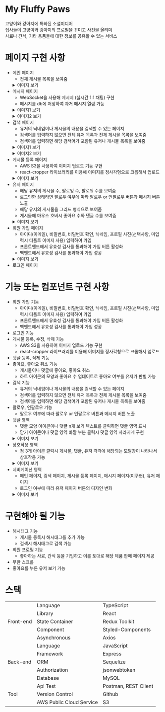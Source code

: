 # My Fluffy Paws
고양이와 강아지에 특화된 소셜미디어  
집사들이 고양이와 강아지의 프로필을 꾸미고 사진을 올리며  
사료나 간식, 기타 용품들에 대한 정보를 공유할 수 있는 서비스  
  
# 페이지 구현 사항
- 메인 페이지
  - 전체 게시물 목록을 보여줌
  <details>
    <summary>이미지 보기</summary>
    <left>
      <img
      src="https://jiho-image-storage.s3.ap-northeast-2.amazonaws.com/resume/main.png"
      />
    </left>
  </details>
- 메시지 페이지
  - WebSocket을 사용해 메시지 (실시간 1:1 채팅) 구현
  - 메시지를 db에 저장하여 과거 메시지 열람 가능
  <details>
    <summary>이미지1 보기</summary>
    <left>
      <img
      src="https://jiho-image-storage.s3.ap-northeast-2.amazonaws.com/resume/chat1.png"
      />
    </left>
    </details>
  <details>
    <summary>이미지2 보기</summary>
    <left>
      <img
      src="https://jiho-image-storage.s3.ap-northeast-2.amazonaws.com/resume/chat2.png"
      />
    </left>
    </details>
- 검색 페이지
  - 유저의 닉네임이나 게시물의 내용을 검색할 수 있는 페이지
  - 검색어를 입력하지 않으면 전체 유저 목록과 전체 게시물 목록을 보여줌
  - 검색어를 입력하면 해당 검색어가 포함된 유저나 게시물 목록을 보여줌
  <details>
    <summary>이미지1 보기</summary>
    <left>
      <img
      src="https://jiho-image-storage.s3.ap-northeast-2.amazonaws.com/resume/search1.png"
      />
    </left>
    </details>
  <details>
    <summary>이미지2 보기</summary>
    <left>
      <img
      src="https://jiho-image-storage.s3.ap-northeast-2.amazonaws.com/resume/search2.png"
      />
    </left>
    </details>
- 게시물 등록 페이지
  - AWS S3을 사용하여 이미지 업로드 기능 구현
  - react-cropper 라이브러리를 이용해 이미지를 정사각형으로 크롭해서 업로드
  <details>
    <summary>이미지 보기</summary>
    <left>
      <img
      src="https://jiho-image-storage.s3.ap-northeast-2.amazonaws.com/resume/crop.png"
      />
    </left>
    </details>
- 유저 페이지
  - 해당 유저의 게시물 수, 팔로잉 수, 팔로워 수를 보여줌
  - 로그인한 상태라면 팔로우 여부에 따라 팔로우 or 언팔로우 버튼과 메시지 버튼 노출
  - 해당 유저의 게시물을 그리드 형식으로 보여줌
  - 게시물에 마우스 호버시 좋아요 수와 댓글 수를 보여줌
  <details>
    <summary>이미지 보기</summary>
    <left>
      <img
      src="https://jiho-image-storage.s3.ap-northeast-2.amazonaws.com/resume/user.png"
      />
    </left>
    </details>
- 회원 가입 페이지
  - 아이디(이메일), 비밀번호, 비밀번호 확인, 닉네임, 프로필 사진(선택사항, 미입력시 디폴트 이미지 사용) 입력하여 가입
  - 프론트엔드에서 유효성 검사를 통과해야 가입 버튼 활성화
  - 백엔드에서 유효성 검사를 통과해야 가입 성공
  <details>
    <summary>이미지 보기</summary>
    <left>
      <img
      src="https://jiho-image-storage.s3.ap-northeast-2.amazonaws.com/resume/register.png"
      />
    </left>
    </details>
- 로그인 페이지

# 기능 또는 컴포넌트 구현 사항
- 회원 가입 기능
  - 아이디(이메일), 비밀번호, 비밀번호 확인, 닉네임, 프로필 사진(선택사항, 미입력시 디폴트 이미지 사용) 입력하여 가입
  - 프론트엔드에서 유효성 검사를 통과해야 가입 버튼 활성화
  - 백엔드에서 유효성 검사를 통과해야 가입 성공
- 로그인 기능
- 게시물 등록, 수정, 삭제 기능
  - AWS S3을 사용하여 이미지 업로드 기능 구현
  - react-cropper 라이브러리를 이용해 이미지를 정사각형으로 크롭해서 업로드
- 댓글 등록, 삭제 기능
- 좋아요, 좋아요 취소 기능
  - 게시물이나 댓글에 좋아요, 좋아요 취소
  - 하트 아이콘의 모양과 좋아요 수 업데이트로 좋아요 여부를 유저가 판별 가능
- 검색 기능
  - 유저의 닉네임이나 게시물의 내용을 검색할 수 있는 페이지
  - 검색어를 입력하지 않으면 전체 유저 목록과 전체 게시물 목록을 보여줌
  - 검색어를 입력하면 해당 검색어가 포함된 유저나 게시물 목록을 보여줌
- 팔로우, 언팔로우 기능
  - 팔로우 여부에 따라 팔로우 or 언팔로우 버튼과 메시지 버튼 노출
- 댓글 영역
  - 댓글 모양 아이콘이나 댓글 n개 보기 텍스트를 클릭하면 댓글 영역 표시
  - 닫기 아이콘이나 댓글 영역 바깥 부분 클릭시 댓글 영역 사라지게 구현
  <details>
    <summary>이미지 보기</summary>
    <left>
      <img
      src="https://jiho-image-storage.s3.ap-northeast-2.amazonaws.com/resume/comment.png"
      />
    </left>
    </details>
- 상호작용 영역
  - 점 3개 아이콘 클릭시 게시물, 댓글, 유저 각각에 해당되는 모달창이 나타나서 상호작용 가능
  <details>
    <summary>이미지 보기</summary>
    <left>
      <img
      src="https://jiho-image-storage.s3.ap-northeast-2.amazonaws.com/resume/modal.png"
      />
    </left>
    </details>
- 네비게이션 영역
  - 메인 페이지, 검색 페이지, 게시물 등록 페이지, 메시지 페이지(미구현), 유저 페이지
  - 로그인 여부에 따라 유저 페이지 버튼의 디자인 변화
  <details>
    <summary>이미지 보기</summary>
    <left>
      <img
      src="https://jiho-image-storage.s3.ap-northeast-2.amazonaws.com/resume/navigation.png"
      />
    </left>
    </details>

# 구현해야 될 기능
- 해시태그 기능
  - 게시물 등록시 해시태그를 추가 가능
  - 검색시 해시태그로 검색 가능
- 회원 프로필 기능
  - 좋아하는 사료, 간식 등을 기입하고 이를 토대로 해당 제품 판매 페이지 제공
- 무한 스크롤
- 좋아요를 누른 유저 보기 기능
    
# 스택
<table>
  <tr>
    <td rowspan="6">Front-end</td>
  </tr>
  <tr>
    <td>Language</td>
    <td>TypeScript</td>
  </tr>
  <tr>
    <td>Library</td>
    <td>React</td>
  </tr>
  <tr>
    <td>State Container</td>
    <td>Redux Toolkit</td>
  </tr>
  <tr>
    <td>Component</td>
    <td>Styled-Components</td>
  </tr>
  <tr>
    <td>Asynchronous</td>
    <td>Axios</td>
  </tr>
  <tr>
    <td rowspan="6">Back-end</td>
  </tr>
  <tr>
    <td>Language</td>
    <td>JavaScript</td>
  </tr>
  <tr>
    <td>Framework</td>
    <td>Express</td>
  </tr>
  <tr>
    <td>ORM</td>
    <td>Sequelize</td>
  </tr>
  <tr>
    <td>Authorization</td>
    <td>jsonwebtoken</td>
  </tr>
  <tr>
    <td>Database</td>
    <td>MySQL</td>
  </tr>
  <tr>
    <td rowspan="4">Tool</td>
  </tr>
  <tr>
    <td>Api Test</td>
    <td>Postman, REST Client</td>
  </tr>
  <tr>
    <td>Version Control</td>
    <td>Github</td>
  </tr>
  <tr>
    <td>AWS Public Cloud Service</td>
    <td>S3</td>
  </tr>
</table>

